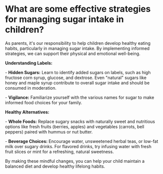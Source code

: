 # What are some effective strategies for managing sugar intake in children?

As parents, it's our responsibility to help children develop healthy eating habits, particularly in managing sugar intake. By implementing informed strategies, we can support their physical and emotional well-being.

**Understanding Labels:**

\- **Hidden Sugars:** Learn to identify added sugars on labels, such as high fructose corn syrup, glucose, and dextrose. Even "natural" sugars like honey and maple syrup contribute to overall sugar intake and should be consumed in moderation.

\- **Vigilance:** Familiarize yourself with the various names for sugar to make informed food choices for your family.

**Healthy Alternatives:**

\- **Whole Foods:** Replace sugary snacks with naturally sweet and nutritious options like fresh fruits (berries, apples) and vegetables (carrots, bell peppers) paired with hummus or nut butter.

\- **Beverage Choices:** Encourage water, unsweetened herbal teas, or low-fat milk over sugary drinks. For flavored drinks, try infusing water with fresh fruit slices or mint for a refreshing, natural sweetness.

By making these mindful changes, you can help your child maintain a balanced diet and develop healthy lifelong habits.